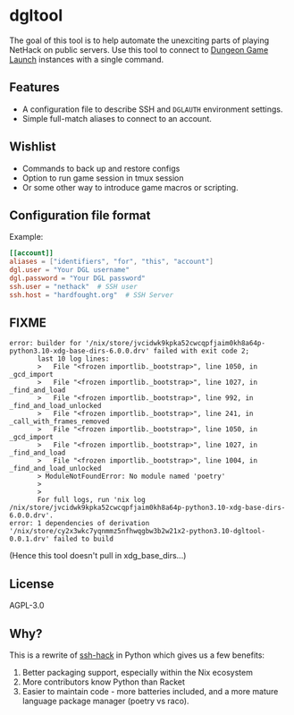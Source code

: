 # dgltool

The goal of this tool is to help automate the unexciting parts of playing
NetHack on public servers.  Use this tool to connect to [Dungeon Game
Launch][dgl] instances with a single command.

[dgl]: https://nethackwiki.com/wiki/Dgamelaunch

## Features

- A configuration file to describe SSH and `DGLAUTH` environment settings.
- Simple full-match aliases to connect to an account.

## Wishlist

- Commands to back up and restore configs
- Option to run game session in tmux session
- Or some other way to introduce game macros or scripting.

## Configuration file format

Example:

```toml
[[account]]
aliases = ["identifiers", "for", "this", "account"]
dgl.user = "Your DGL username"
dgl.password = "Your DGL password"
ssh.user = "nethack"  # SSH user
ssh.host = "hardfought.org"  # SSH Server
```

## FIXME

```
error: builder for '/nix/store/jvcidwk9kpka52cwcqpfjaim0kh8a64p-python3.10-xdg-base-dirs-6.0.0.drv' failed with exit code 2;
       last 10 log lines:
       >   File "<frozen importlib._bootstrap>", line 1050, in _gcd_import
       >   File "<frozen importlib._bootstrap>", line 1027, in _find_and_load
       >   File "<frozen importlib._bootstrap>", line 992, in _find_and_load_unlocked
       >   File "<frozen importlib._bootstrap>", line 241, in _call_with_frames_removed
       >   File "<frozen importlib._bootstrap>", line 1050, in _gcd_import
       >   File "<frozen importlib._bootstrap>", line 1027, in _find_and_load
       >   File "<frozen importlib._bootstrap>", line 1004, in _find_and_load_unlocked
       > ModuleNotFoundError: No module named 'poetry'
       >
       >
       For full logs, run 'nix log /nix/store/jvcidwk9kpka52cwcqpfjaim0kh8a64p-python3.10-xdg-base-dirs-6.0.0.drv'.
error: 1 dependencies of derivation '/nix/store/cy2x3wkc7yqnmmz5nfhwqgbw3b2w21x2-python3.10-dgltool-0.0.1.drv' failed to build
```

(Hence this tool doesn't pull in xdg_base_dirs...)

## License

AGPL-3.0

## Why?

This is a rewrite of [ssh-hack][ssh-hack] in Python which gives us a few benefits:

1. Better packaging support, especially within the Nix ecosystem
2. More contributors know Python than Racket
3. Easier to maintain code - more batteries included, and a more mature
   language package manager (poetry vs raco).

[ssh-hack]: https://github.com/winny-/ssh-hack
